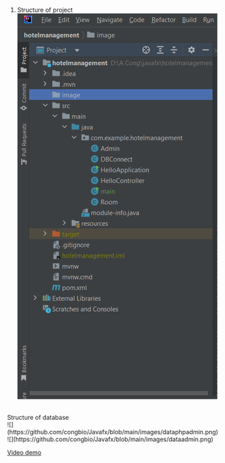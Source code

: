 1. Structure of project<br>
![](https://github.com/congbio/Javafx/blob/main/images/folderstructure.png)
<br>
Structure of database <br>
![](https://github.com/congbio/Javafx/blob/main/images/dataphpadmin.png)
<br>
![](https://github.com/congbio/Javafx/blob/main/images/dataadmin.png)

[Video demo <br>](https://www.youtube.com/watch?v=A8-Jg_W_nsQ)
